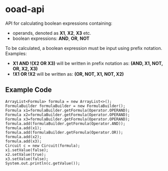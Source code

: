 # ooad-api

API for calculating boolean expressions containing:
 - operands, denoted as **X1**, **X2**, **X3** etc.
 - boolean expressions: **AND**, **OR**, **NOT**
 
To be calculated, a boolean expression must be input using prefix notation. Examples:

 - **X1 AND !(X2 OR X3)** will be written in prefix notation as: **(AND, X1, NOT, OR, X2, X3)**
 - **!X1 OR !X2** will be written as: **(OR, NOT, X1, NOT, X2)**
 
 ## Example Code

```
ArrayList<Formula> formula = new ArrayList<>();
FormulaBuilder formulaBuilder = new FormulaBuilder();
Formula x1=formulaBuilder.getFormula(Operator.OPERAND);
Formula x2=formulaBuilder.getFormula(Operator.OPERAND);
Formula x3=formulaBuilder.getFormula(Operator.OPERAND);
formula.add(formulaBuilder.getFormula(Operator.AND));
formula.add(x1);
formula.add(formulaBuilder.getFormula(Operator.OR));
formula.add(x2);
formula.add(x3);
Circuit c = new Circuit(formula);
x1.setValue(false);
x2.setValue(true);
x3.setValue(false);
System.out.println(c.getValue());
```


